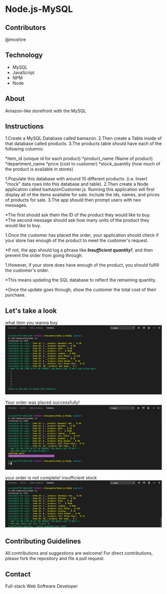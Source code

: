 # Node.js-MySQL


## Contributors
@moshire

## Technology
* MySQL
* JavaScript
* NPM
* Node
    
## About

 Amazon-like storefront with the MySQL 

## Instructions

1.Create a MySQL Database called bamazon.
2.Then create a Table inside of that database called products.
3.The products table should have each of the following columns:



*item_id (unique id for each product)
*product_name (Name of product)
*department_name
*price (cost to customer)
*stock_quantity (how much of the product is available in stores)



1.Populate this database with around 10 different products. (i.e. Insert "mock" data rows into this database and table).
2.Then create a Node application called bamazonCustomer.js. Running this application will first display all of the items available for sale. Include the ids, names, and prices of products for sale.
3.The app should then prompt users with two messages.



*The first should ask them the ID of the product they would like to buy.
*The second message should ask how many units of the product they would like to buy.



1.Once the customer has placed the order, your application should check if your store has enough of the product to meet the customer's request.



*If not, the app should log a phrase like ***Insufficient quantity!***, and then prevent the order from going through.



1.However, if your store does have enough of the product, you should fulfill the customer's order.


   *This means updating the SQL database to reflect the remaining quantity.
    
   *Once the update goes through, show the customer the total cost of their purchase.

## Let's take a look

what item you wanna buy
![Log Output](screenshots/image1.png)

Your order was placed successfully!
![Log Output](screenshots/image2.png)

your order is not complete! insufficient stock
![Log Output](screenshots/image3.png)



## Contributing Guidelines

All contributions and suggestions are welcome! For direct contributions, please fork the repository and file a pull request.

## Contact

Full-stack Web Software Developer